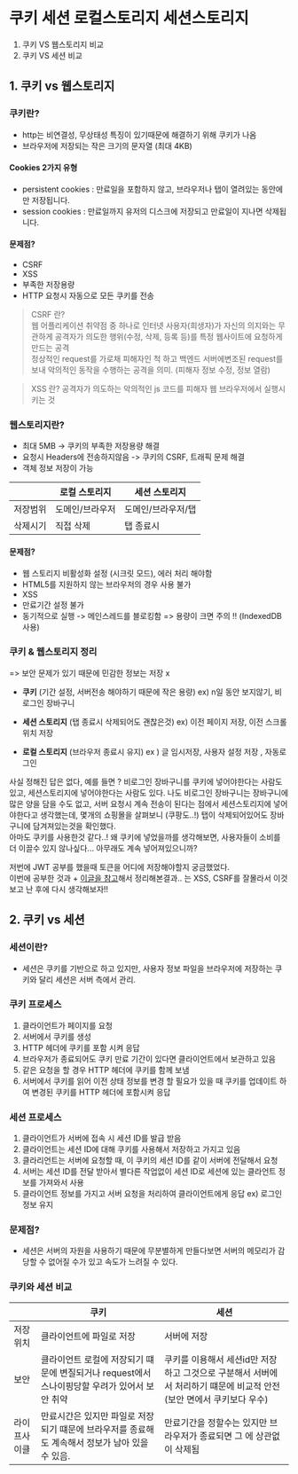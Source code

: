 # 쿠키 세션 로컬스토리지 세션스토리지

1. 쿠키 VS 웹스토리지 비교
2. 쿠키 VS 세션 비교

## 1. 쿠키 vs 웹스토리지 

### 쿠키란?
- http는 비연결성, 무상태성 특징이 있기때문에 해결하기 위해 쿠키가 나옴
- 브라우저에 저장되는 작은 크기의 문자열 (최대 4KB)

#### Cookies 2가지 유형
- persistent cookies : 만료일을 포함하지 않고, 브라우저나 탭이 열려있는 동안에만 저장됩니다.
- session cookies :  만료일까지 유저의 디스크에 저장되고 만료일이 지나면 삭제됩니다.

#### 문제점? 
- CSRF 
- XSS
- 부족한 저장용량
- HTTP 요청시 자동으로 모든 쿠키를 전송
 
> CSRF 란?  
> 웹 어플리케이션 취약점 중 하나로 인터넷 사용자(희생자)가 자신의 의지와는 무관하게 공격자가 의도한 행위(수정, 삭제, 등록 등)를 특정 웹사이트에 요청하게 만드는 공격  
> 정상적인 request를 가로채 피해자인 척 하고 백엔드 서버에변조된 request를 보내 악의적인 동작을 수행하는 공격을 의미. (피해자 정보 수정, 정보 열람)

> XSS 란? 
> 공격자가 의도하는 악의적인 js 코드를 피해자 웹 브라우저에서 실행시키는 것  

### 웹스토리지란?
- 최대 5MB -> 쿠키의 부족한 저장용량 해결 
- 요청시 Headers에 전송하지않음 -> 쿠키의 CSRF, 트래픽 문제 해결
- 객체 정보 저장이 가능

||로컬 스토리지|세션 스토리지|
|---|---|---|
|저장범위|도메인/브라우저|도메인/브라우저/탭|
|삭제시기|직접 삭제|탭 종료시|
 

#### 문제점?
- 웹 스토리지 비활성화 설정 (시크릿 모드), 에러 처리 해야함
- HTML5를 지원하지 않는 브라우저의 경우 사용 불가
- XSS
- 만료기간 설정 불가
- 동기적으로 실행 -> 메인스레드를 블로킹함 => 용량이 크면 주의 ‼️ (IndexedDB 사용)

### 쿠키 & 웹스토리지 정리

=> 보안 문제가 있기 때문에 민감한 정보는 저장 x

- **쿠키** (기간 설정, 서버전송 해야하기 때문에 작은 용량)
ex) n일 동안 보지않기, 비로그인 장바구니

- **세션 스토리지** (탭 종료시 삭제되어도 괜찮은것)
ex) 이전 페이지 저장, 이전 스크롤 위치 저장

- **로컬 스토리지** (브라우저 종료시 유지)
ex ) 글 임시저장, 사용자 설정 저장 , 자동로그인 

사실 정해진 답은 없다, 예를 들면 ? 비로그인 장바구니를 쿠키에 넣어야한다는 사람도 있고, 세션스토리지에 넣어야한다는 사람도 있다.
나도 비로그인 장바구니는 장바구니에 많은 양을 담을 수도 없고, 서버 요청시 계속 전송이 된다는 점에서 세션스토리지에 넣어야한다고 생각했는데, 몇개의 쇼핑몰을 살펴보니 (쿠팡도..!) 탭이 삭제되어있어도 장바구니에 담겨져있는것을 확인했다.  
아마도 쿠키를 사용한것 같다..! 왜 쿠키에 넣었을까를 생각해보면, 사용자들이 소비를 더 이끌수 있지 않나싶다... 아무래도 계속 넣어져있으니까?

저번에 JWT 공부를 했을때 토큰을 어디에 저장해야할지 궁금했었다.  
이번에 공부한 것과 + [이글을 참고](https://velog.io/@0307kwon/JWT%EB%8A%94-%EC%96%B4%EB%94%94%EC%97%90-%EC%A0%80%EC%9E%A5%ED%95%B4%EC%95%BC%ED%95%A0%EA%B9%8C-localStorage-vs-cookie )해서 정리해본결과.. 는 XSS, CSRF를 잘몰라서 이것 보고 난 후에 다시 생각해보자!!


## 2. 쿠키 vs 세션

###  세션이란?

- 세션은 쿠키를 기반으로 하고 있지만, 사용자 정보 파일을 브라우저에 저장하는 쿠키와 달리 세션은 서버 측에서 관리.

### 쿠키 프로세스
1. 클라이언트가 페이지를 요청
2. 서버에서 쿠키를 생성
3. HTTP 헤더에 쿠키를 포함 시켜 응답
4. 브라우저가 종료되어도 쿠키 만료 기간이 있다면 클라이언트에서 보관하고 있음
5. 같은 요청을 할 경우 HTTP 헤더에 쿠키를 함께 보냄
6. 서버에서 쿠키를 읽어 이전 상태 정보를 변경 할 필요가 있을 때 쿠키를 업데이트 하여 변경된 쿠키를 HTTP 헤더에 포함시켜 응답


### 세션 프로세스

1. 클라이언트가 서버에 접속 시 세션 ID를 발급 받음
2. 클라이언트는 세션 ID에 대해 쿠키를 사용해서 저장하고 가지고 있음
3. 클라리언트는 서버에 요청할 때, 이 쿠키의 세션 ID를 같이 서버에 전달해서 요청
4. 서버는 세션 ID를 전달 받아서 별다른 작업없이 세션 ID로 세션에 있는 클라언트 정보를 가져와서 사용
5. 클라이언트 정보를 가지고 서버 요청을 처리하여 클라이언트에게 응답
ex) 로그인 정보 유지  

### 문제점? 
- 세션은 서버의 자원을 사용하기 때문에 무분별하게 만들다보면 서버의 메모리가 감당할 수 없어질 수가 있고 속도가 느려질 수 있다.

### 쿠키와 세션 비교
||쿠키|세션|
|---|---|---|
|저장위치|클라이언트에 파일로 저장|서버에 저장|
|보안|클라이언트 로컬에 저장되기 떄문에 변질되거나 request에서 스나이핑당할 우려가 있어서 보안 취약|쿠키를 이용해서 세션id만 저장하고 그것으로 구분해서 서버에서 처리하기 떄문에 비교적 안전 (보안 면에서 쿠키보다 우수)|
|라이프사이클| 만료시간은 있지만 파일로 저장되기 떄문에 브라우저를 종료해도 계속해서 정보가 남아 있을수 있음.|만료기간을 정할수는 있지만 브라우저가 종료되면 그 에 상관없이 삭제됨|




